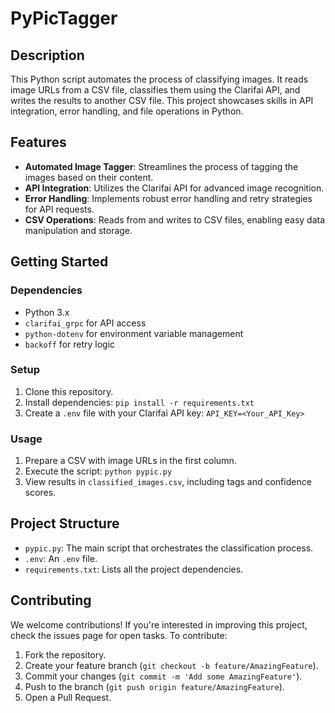 # PyPicTagger

## Description
This Python script automates the process of classifying images. It reads image URLs from a CSV file, classifies them using the Clarifai API, and writes the results to another CSV file. This project showcases skills in API integration, error handling, and file operations in Python.

## Features
- **Automated Image Tagger**: Streamlines the process of tagging the images based on their content.
- **API Integration**: Utilizes the Clarifai API for advanced image recognition.
- **Error Handling**: Implements robust error handling and retry strategies for API requests.
- **CSV Operations**: Reads from and writes to CSV files, enabling easy data manipulation and storage.

## Getting Started

### Dependencies
- Python 3.x
- `clarifai_grpc` for API access
- `python-dotenv` for environment variable management
- `backoff` for retry logic

### Setup
1. Clone this repository.
2. Install dependencies: `pip install -r requirements.txt`
3. Create a `.env` file with your Clarifai API key: `API_KEY=<Your_API_Key>`

### Usage
1. Prepare a CSV with image URLs in the first column.
2. Execute the script: `python pypic.py`
3. View results in `classified_images.csv`, including tags and confidence scores.

## Project Structure
- `pypic.py`: The main script that orchestrates the classification process.
- `.env`: An `.env` file.
- `requirements.txt`: Lists all the project dependencies.

## Contributing
We welcome contributions! If you're interested in improving this project, check the issues page for open tasks. To contribute:
1. Fork the repository.
2. Create your feature branch (`git checkout -b feature/AmazingFeature`).
3. Commit your changes (`git commit -m 'Add some AmazingFeature'`).
4. Push to the branch (`git push origin feature/AmazingFeature`).
5. Open a Pull Request.

